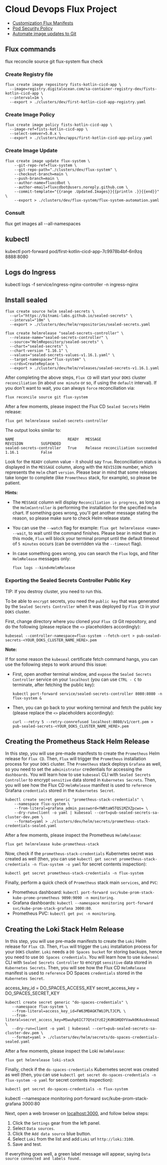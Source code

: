 # Cloud Devops Flux Project

- [Customization Flux Manifests](https://fluxcd.io/docs/installation/#customize-flux-manifests)
- [Pod Security Policy](https://fluxcd.io/docs/installation/#pod-security-policy)
- [Automate image updates to Git](https://fluxcd.io/docs/guides/image-update/)

## Flux commands

flux reconcile source git flux-system
flux check

### Create Registry file 

```shell
flux create image repository fists-kotlin-cicd-app \ 
  --image=registry.digitalocean.com/sa-container-registry-dev/fists-kotlin-cicd-app \ 
  --interval=1m \
  --export > ./clusters/dev/first-kotlin-cicd-app-registry.yaml
```

### Create Image Policy

```shell
flux create image policy fists-kotlin-cicd-app \
  --image-ref=fists-kotlin-cicd-app \
  --select-semver=5.0.x \
  --export > ./clusters/dev/apps/first-kotlin-cicd-app-policy.yaml
```

### Create Image Update

```shell
flux create image update flux-system \
    --git-repo-ref=flux-system \
    --git-repo-path="./clusters/dev/flux-system" \
    --checkout-branch=main \
    --push-branch=main \
    --author-name=fluxcdbot \
    --author-email=fluxcdbot@users.noreply.github.com \
    --commit-template="{{range .Updated.Images}}{{println .}}{{end}}" \
    --export > ./clusters/dev/flux-system/flux-system-automation.yaml
```

### Consult

flux get images all --all-namespaces

## kubectl 

kubectl port-forward pod/first-kotlin-cicd-app-7c9978b4bf-6n9zq 8888:8080


## Logs do Ingress

kubectl logs -f service/ingress-nginx-controller -n ingress-nginx

## Install sealed

```shell
flux create source helm sealed-secrets \
  --url="https://bitnami-labs.github.io/sealed-secrets" \
  --interval="10m" \
  --export > ./clusters/dev/helm/repositories/sealed-secrets.yaml
```

```shell
flux create helmrelease "sealed-secrets-controller" \
  --release-name="sealed-secrets-controller" \
  --source="HelmRepository/sealed-secrets" \
  --chart="sealed-secrets" \
  --chart-version "1.16.1" \
  --values="sealed-secrets-values-v1.16.1.yaml" \
  --target-namespace="flux-system" \
  --crds=CreateReplace \
  --export > ./clusters/dev/helm/releases/sealed-secrets-v1.16.1.yaml
```

After completing the above steps, `Flux CD` will start your `DOKS` cluster `reconciliation` (in about `one minute` or so, if using the `default` interval). If you don't want to wait, you can always `force` reconciliation via:

```shell
flux reconcile source git flux-system
```

After a few moments, please inspect the Flux CD `Sealed Secrets` Helm release:

```shell
flux get helmrelease sealed-secrets-controller
```

The output looks similar to:

```text
NAME                        READY   MESSAGE                                 REVISION        SUSPENDED 
sealed-secrets-controller   True    Release reconciliation succeeded        1.16.1          False 
```

Look for the `READY` column value - it should say `True`. Reconciliation status is displayed in the `MESSAGE` column, along with the `REVISION` number, which represents the `Helm` chart `version`. Please bear in mind that some releases take longer to complete (like `Prometheus` stack, for example), so please be patient.

**Hints:**

- The `MESSAGE` column will display `Reconciliation in progress`, as long as the `HelmController` is performing the installation for the specified `Helm` chart. If something goes wrong, you'll get another message stating the reason, so please make sure to check Helm release state.
- You can use the `--watch` flag for example: `flux get helmrelease <name> --wait`, to wait until the command finishes. Please bear in mind that in this mode, `Flux` will block your terminal prompt until the default timeout of `5 minutes` occurs (can be overridden via the `--timeout` flag).
- In case something goes wrong, you can search the `Flux` logs, and filter `HelmRelease` messages only:

    ```shell
    flux logs --kind=HelmRelease
    ```

### Exporting the Sealed Secrets Controller Public Key

TIP: If you destroy cluster, you need to run this.

To be able to `encrypt` secrets, you need the `public key` that was generated by the `Sealed Secrets Controller` when it was deployed by `Flux CD` in your `DOKS` cluster.

First, change directory where you cloned your `Flux CD` Git repository, and do the following (please replace the `<>` placeholders accordingly):

```shell
kubeseal --controller-namespace=flux-system --fetch-cert > pub-sealed-secrets-<YOUR_DOKS_CLUSTER_NAME_HERE>.pem
```

**Note:**

If for some reason the `kubeseal` certificate fetch command hangs, you can use the following steps to work around this issue:

- First, open another terminal window, and `expose` the `Sealed Secrets Controller` service on your `localhost` (you can use `CTRL - C` to terminate, after fetching the public key):

  ```shell
  kubectl port-forward service/sealed-secrets-controller 8080:8080 -n flux-system &
  ```

- Then, you can go back to your working terminal and fetch the public key (please replace the `<>` placeholders accordingly):

  ```shell
  curl --retry 5 --retry-connrefused localhost:8080/v1/cert.pem > pub-sealed-secrets-<YOUR_DOKS_CLUSTER_NAME_HERE>.pem
  ```

## Creating the Prometheus Stack Helm Release

In this step, you will use pre-made manifests to create the `Prometheus` Helm release for `Flux CD`. Then, `Flux` will trigger the `Prometheus` installation process for your `DOKS` cluster. The `Prometheus` stack deploys `Grafana` as well, so you need to set the `administrator` credentials for accessing the `dashboards`. You will learn how to use `kubeseal` CLI with `Sealed Secrets Controller` to encrypt `sensitive` data stored in `Kubernetes Secrets`. Then, you will see how the Flux CD `HelmRelease` manifest is used to `reference` Grafana `credentials` stored in the `Kubernetes Secret`.


```shell
kubectl create secret generic "prometheus-stack-credentials" \
    --namespace flux-system \
    --from-literal=grafana_admin_password=YWRtaW5TQS1MZXZpcwo= \
    --dry-run=client -o yaml | kubeseal --cert=pub-sealed-secrets-sa-cluster-dev.pem \
    --format=yaml > ./clusters/dev/helm/secrets/prometheus-stack-credentials-sealed.yaml
```

After a few moments, please inspect the Prometheus `HelmRelease`:

```shell
flux get helmrelease kube-prometheus-stack
```

Now, check if the `prometheus-stack-credentials` Kubernetes secret was created as well (then, you can use `kubectl get secret prometheus-stack-credentials -n flux-system -o yaml` for secret contents inspection):

```shell
kubectl get secret prometheus-stack-credentials -n flux-system
```

Finally, perform a quick check of `Prometheus` stack main `services`, and `PVC`:

- Prometheus dashboard: `kubectl port-forward svc/kube-prom-stack-kube-prome-prometheus 9090:9090 -n monitoring`.
- Grafana dashboards: `kubectl --namespace monitoring port-forward svc/kube-prom-stack-grafana 3000:80`.
- Prometheus PVC: `kubectl get pvc -n monitoring`.

## Creating the Loki Stack Helm Release

In this step, you will use pre-made manifests to create the `Loki` Helm release for `Flux CD`. Then, `Flux` will trigger the `Loki` installation process for your `DOKS` cluster. `Loki` needs a `DO Spaces bucket` for storing backups, hence you need to use `DO Spaces credentials`. You will learn how to use `kubeseal` CLI with `Sealed Secrets Controller` to encrypt `sensitive` data stored in `Kubernetes Secrets`. Then, you will see how the Flux CD `HelmRelease` manifest is used to `reference` DO Spaces `credentials` stored in the `Kubernetes Secret`.


access_key_id = DO_SPACES_ACCESS_KEY
secret_access_key = DO_SPACES_SECRET_KEY

 ```shell
 kubectl create secret generic "do-spaces-credentials" \
    --namespace flux-system \
    --from-literal=access_key_id=FW63MDAGKTWUJPLTJCPL \
    --from-literal=secret_access_key=MSwuhp6IC77Qte1YzE2jKdKGHQOYVawk0K4usAneaaI \
    --dry-run=client -o yaml | kubeseal --cert=pub-sealed-secrets-sa-cluster-dev.pem \
    --format=yaml > ./clusters/dev/helm/secrets/do-spaces-credentials-sealed.yaml
 ```

After a few moments, please inspect the Loki `HelmRelease`:

```shell
flux get helmrelease loki-stack
```

Finally, check if the `do-spaces-credentials` Kubernetes secret was created as well (then, you can use `kubectl get secret do-spaces-credentials -n flux-system -o yaml` for secret contents inspection):

```shell
kubectl get secret do-spaces-credentials -n flux-system
```

kubectl --namespace monitoring port-forward svc/kube-prom-stack-grafana 3000:80

Next, open a web browser on [localhost:3000](http://localhost:3000), and follow below steps:

1. Click the `Settings` gear from the left panel.
2. Select `Data sources`.
3. Click the `Add data source` blue button.
4. Select `Loki` from the list and add `Loki` url `http://loki:3100`.
5. Save and test.

If everything goes well, a green label message will appear, saying `Data source connected and labels found.`